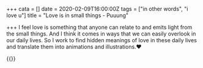 +++
cata = []
date = 2020-02-09T16:00:00Z
tags = ["in other words", "i love u"]
title = "Love is in small things - Puuung"

+++
I feel love is something that anyone can relate to and emits light from the small things. And I think it comes in ways that we can easily overlook in our daily lives. So I work to find hidden meanings of love in these daily lives and translate them into animations and illustrations.:heart:

{{<youtube xdHx1YEsWwk>}}